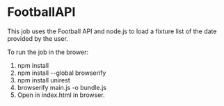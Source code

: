 # FootballAPI
This job uses the Football API and node.js to load a fixture list of the date provided by the user.

To run the job in the brower: 
1. npm install
2. npm install --global browserify
3. npm install unirest
4. browserify main.js -o bundle.js
5. Open in index.html in browser.
